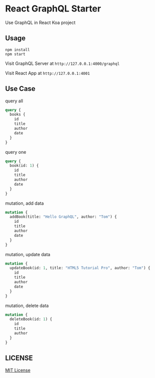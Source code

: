 # React GraphQL Starter

Use GraphQL in React Koa project

## Usage

```
npm install
npm start
```

Visit GraphQL Server at `http://127.0.0.1:4000/graphql`

Visit React App at `http://127.0.0.1:4001`

## Use Case

query all

```graphql
query {
  books {
    id
    title
    author
    date
  }
}
```

query one

```graphql
query {
  book(id: 1) {
    id
    title
    author
    date
  }
}
```

mutation, add data

```graphql
mutation {
  addBook(title: "Hello GraphQL", author: "Tom") {
    id
    title
    author
    date
  }
}
```

mutation, update data

```graphql
mutation {
  updateBook(id: 1, title: "HTML5 Tutorial Pro", author: "Tom") {
    id
    title
    author
    date
  }
}
```

mutation, delete data

```graphql
mutation {
  deleteBook(id: 1) {
    id
    title
    author
  }
}
```

## LICENSE

[MIT License](./LICENSE)
